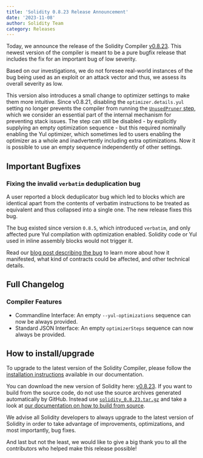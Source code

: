 ```yaml
---
title: 'Solidity 0.8.23 Release Announcement'
date: '2023-11-08'
author: Solidity Team
category: Releases
---
```


Today, we announce the release of the Solidity Compiler [v0.8.23](https://github.com/ethereum/solidity/releases/tag/v0.8.23). This newest version of the compiler is meant to be a pure bugfix release that includes the fix for an important bug of low severity.

Based on our investigations, we do not foresee real-world instances of the bug being used as an exploit or an attack vector and thus, we assess its overall severity as low.

This version also introduces a small change to optimizer settings to make them more intuitive.
Since v0.8.21, disabling the `optimizer.details.yul` setting no longer prevents the compiler from running the [`UnusedPruner` step](https://docs.soliditylang.org/en/v0.8.23/internals/optimizer.html#unused-pruner), which we consider an essential part of the internal mechanism for preventing stack issues.
The step can still be disabled - by explicitly supplying an empty optimization sequence - but this required nominally enabling the Yul optimizer, which sometimes led to users enabling the optimizer as a whole and inadvertently including extra optimizations.
Now it is possible to use an empty sequence independently of other settings.

## Important Bugfixes

### Fixing the invalid `verbatim` deduplication bug

A user reported a block deduplicator bug which led to blocks which are identical apart from the contents of verbatim instructions to be treated as equivalent and thus collapsed into a single one. The new release fixes this bug.

The bug existed since version `0.8.5`, which introduced `verbatim`, and only affected pure Yul compilation with optimization enabled. Solidity code or Yul used in inline assembly blocks would not trigger it.

Read our [blog post describing the bug](https://blog.soliditylang.org/2023/11/08/verbatim-invalid-deduplication-bug/) to learn more about how it manifested, what kind of contracts could be affected, and other technical details.

## Full Changelog

### Compiler Features

 * Commandline Interface: An empty ``--yul-optimizations`` sequence can now be always provided.
 * Standard JSON Interface: An empty ``optimizerSteps`` sequence can now always be provided.

## How to install/upgrade

To upgrade to the latest version of the Solidity Compiler, please follow the [installation instructions](https://docs.soliditylang.org/en/v0.8.23/installing-solidity.html) available in our documentation.

You can download the new version of Solidity here: [v0.8.23](https://github.com/ethereum/solidity/releases/tag/v0.8.23). If you want to build from the source code, do not use the source archives generated automatically by GitHub. Instead use [`solidity_0.8.23.tar.gz`](https://github.com/ethereum/solidity/releases/download/v0.8.23/solidity_0.8.23.tar.gz) and take a look at [our documentation on how to build from source](https://docs.soliditylang.org/en/v0.8.23/installing-solidity.html#building-from-source).

We advise all Solidity developers to always upgrade to the latest version of Solidity in order to take advantage of improvements, optimizations, and most importantly, bug fixes.

And last but not the least, we would like to give a big thank you to all the contributors who helped make this release possible!
